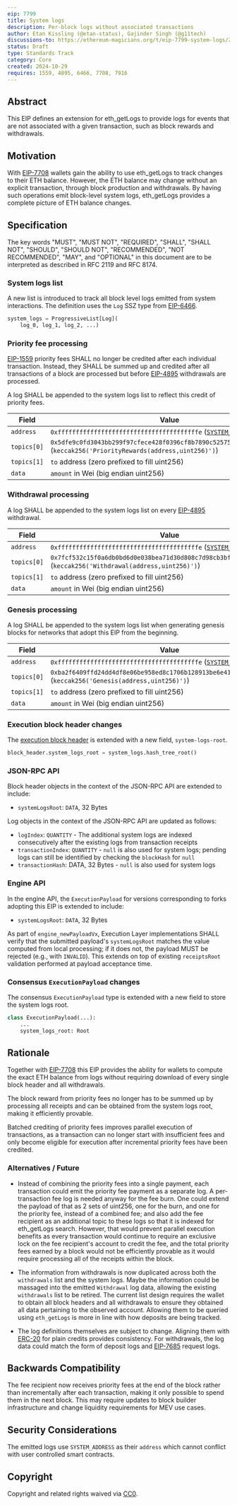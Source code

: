 ```yaml
---
eip: 7799
title: System logs
description: Per-block logs without associated transactions
author: Etan Kissling (@etan-status), Gajinder Singh (@g11tech)
discussions-to: https://ethereum-magicians.org/t/eip-7799-system-logs/21497
status: Draft
type: Standards Track
category: Core
created: 2024-10-29
requires: 1559, 4895, 6466, 7708, 7916
---
```


## Abstract

This EIP defines an extension for eth_getLogs to provide logs for events that are not associated with a given transaction, such as block rewards and withdrawals.

## Motivation

With [EIP-7708](./eip-7708.md) wallets gain the ability to use eth_getLogs to track changes to their ETH balance. However, the ETH balance may change without an explicit transaction, through block production and withdrawals. By having such operations emit block-level system logs, eth_getLogs provides a complete picture of ETH balance changes.

## Specification

The key words "MUST", "MUST NOT", "REQUIRED", "SHALL", "SHALL NOT", "SHOULD", "SHOULD NOT", "RECOMMENDED", "NOT RECOMMENDED", "MAY", and "OPTIONAL" in this document are to be interpreted as described in RFC 2119 and RFC 8174.

### System logs list

A new list is introduced to track all block level logs emitted from system interactions. The definition uses the `Log` SSZ type from [EIP-6466](./eip-6466.md).

```python
system_logs = ProgressiveList[Log](
    log_0, log_1, log_2, ...)
```

### Priority fee processing

[EIP-1559](./eip-1559.md) priority fees SHALL no longer be credited after each individual transaction. Instead, they SHALL be summed up and credited after all transactions of a block are processed but before [EIP-4895](./eip-4895.md) withdrawals are processed.

A log SHALL be appended to the system logs list to reflect this credit of priority fees.

| Field | Value |
| - | - |
| `address` | `0xfffffffffffffffffffffffffffffffffffffffe` ([`SYSTEM_ADDRESS`](./eip-4788.md)) |
| `topics[0]` | `0x5dfe9c0fd3043bb299f97cfece428f0396cf8b7890c525756e4ea5c0ff7d61b2` (`keccak256('PriorityRewards(address,uint256)')`) |
| `topics[1]` | `to` address (zero prefixed to fill uint256) |
| `data` | `amount` in Wei (big endian uint256) |

### Withdrawal processing

A log SHALL be appended to the system logs list on every [EIP-4895](./eip-4895.md) withdrawal.

| Field | Value |
| - | - |
| `address` | `0xfffffffffffffffffffffffffffffffffffffffe` ([`SYSTEM_ADDRESS`](./eip-4788.md)) |
| `topics[0]` | `0x7fcf532c15f0a6db0bd6d0e038bea71d30d808c7d98cb3bf7268a95bf5081b65` (`keccak256('Withdrawal(address,uint256)')`) |
| `topics[1]` | `to` address (zero prefixed to fill uint256) |
| `data` | `amount` in Wei (big endian uint256) |

### Genesis processing

A log SHALL be appended to the system logs list when generating genesis blocks for networks that adopt this EIP from the beginning.

| Field | Value |
| - | - |
| `address` | `0xfffffffffffffffffffffffffffffffffffffffe` ([`SYSTEM_ADDRESS`](./eip-4788.md)) |
| `topics[0]` | `0xba2f6409ffd24dd4df8e06be958ed8c1706b128913be6e417989c74969b0b55a` (`keccak256('Genesis(address,uint256)')`) |
| `topics[1]` | `to` address (zero prefixed to fill uint256) |
| `data` | `amount` in Wei (big endian uint256) |

### Execution block header changes

The [execution block header](https://github.com/ethereum/devp2p/blob/5713591d0366da78a913a811c7502d9ca91d29a8/caps/eth.md#block-encoding-and-validity) is extended with a new field, `system-logs-root`.

```python
block_header.system_logs_root = system_logs.hash_tree_root()
```

### JSON-RPC API

Block header objects in the context of the JSON-RPC API are extended to include:

- `systemLogsRoot`: `DATA`, 32 Bytes

Log objects in the context of the JSON-RPC API are updated as follows:

- `logIndex`: `QUANTITY` - The additional system logs are indexed consecutively after the existing logs from transaction receipts
- `transactionIndex`: `QUANTITY` - `null` is also used for system logs; pending logs can still be identified by checking the `blockHash` for `null`
- `transactionHash`: DATA, 32 Bytes - `null` is also used for system logs

### Engine API

In the engine API, the `ExecutionPayload` for versions corresponding to forks adopting this EIP is extended to include:

- `systemLogsRoot`: `DATA`, 32 Bytes

As part of `engine_newPayloadVx`, Execution Layer implementations SHALL verify that the submitted payload's `systemLogsRoot` matches the value computed from local processing; if it does not, the payload MUST be rejected (e.g., with `INVALID`). This extends on top of existing `receiptsRoot` validation performed at payload acceptance time.

### Consensus `ExecutionPayload` changes

The consensus `ExecutionPayload` type is extended with a new field to store the system logs root.

```python
class ExecutionPayload(...):
    ...
    system_logs_root: Root
```

## Rationale

Together with [EIP-7708](./eip-7708.md) this EIP provides the ability for wallets to compute the exact ETH balance from logs without requiring download of every single block header and all withdrawals.

The block reward from priority fees no longer has to be summed up by processing all receipts and can be obtained from the system logs root, making it efficiently provable.

Batched crediting of priority fees improves parallel execution of transactions, as a transaction can no longer start with insufficient fees and only become eligible for execution after incremental priority fees have been credited.

### Alternatives / Future

- Instead of combining the priority fees into a single payment, each transaction could emit the priority fee payment as a separate log. A per-transaction fee log is needed anyway for the fee burn. One could extend the payload of that as 2 sets of uint256, one for the burn, and one for the priority fee, instead of a combined fee; and also add the fee recipient as an additional topic to these logs so that it is indexed for eth_getLogs search. However, that would prevent parallel execution benefits as every transaction would continue to require an exclusive lock on the fee recipient's account to credit the fee, and the total priority fees earned by a block would not be efficiently provable as it would require processing all of the receipts within the block.

- The information from withdrawals is now duplicated across both the `withdrawals` list and the system logs. Maybe the information could be massaged into the emitted `Withdrawal` log data, allowing the existing `withdrawals` list to be retired. The current list design requires the wallet to obtain all block headers and all withdrawals to ensure they obtained all data pertaining to the observed account. Allowing them to be queried using `eth_getLogs` is more in line with how deposits are being tracked.

- The log definitions themselves are subject to change. Aligning them with [ERC-20](./eip-20.md) for plain credits provides consistency. For withdrawals, the log data could match the form of deposit logs and [EIP-7685](./eip-7685.md) request logs.

## Backwards Compatibility

The fee recipient now receives priority fees at the end of the block rather than incrementally after each transaction, making it only possible to spend them in the next block. This may require updates to block builder infrastructure and change liquidity requirements for MEV use cases.

## Security Considerations

The emitted logs use `SYSTEM_ADDRESS` as their `address` which cannot conflict with user controlled smart contracts.

## Copyright

Copyright and related rights waived via [CC0](../LICENSE.md).
